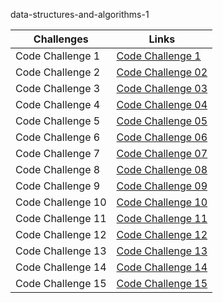 data-structures-and-algorithms-1

Challenges | Links
---------- | ------
Code Challenge 1| [Code Challenge 1](https://github.com/401-advanced-javascript-Anolla/data-structures-and-algorithms-1/pull/1)
Code Challenge 2 | [Code Challenge 02](https://github.com/401-advanced-javascript-Anolla/data-structures-and-algorithms-1/pull/2) 
Code Challenge 3 | [Code Challenge 03](https://github.com/401-advanced-javascript-Anolla/data-structures-and-algorithms-1/pull/3)
Code Challenge 4 | [Code Challenge 04]()
Code Challenge 5 | [Code Challenge 05]()
Code Challenge 6 | [Code Challenge 06]()
Code Challenge 7 | [Code Challenge 07]()
Code Challenge 8 | [Code Challenge 08]()
Code Challenge 9 | [Code Challenge 09]()
Code Challenge 10 | [Code Challenge 10]()
Code Challenge 11 | [Code Challenge 11]()
Code Challenge 12 | [Code Challenge 12]()
Code Challenge 13 | [Code Challenge 13]()
Code Challenge 14 | [Code Challenge 14]()
Code Challenge 15 | [Code Challenge 15]()
